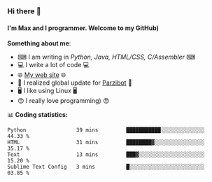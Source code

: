 ### Hi there 👋
#### I'm Max and I programmer. Welcome to my GitHub)

**Something about me**:
- ⌨ I am writing in _Python, Java, HTML/CSS, C/Assembler_ ⌨
- 💻 I write a lot of code 💻
- 🌐 [My web site](https://merive.herokuapp.com/) 🌐
- 💾 I realized global update for [Parzibot](https://github.com/merive/Parzibot) 💾
- 🖥️ I like using Linux 🖥️
- 😍 I really love programming) 😍

📊 **Coding statistics:**
<!--START_SECTION:waka-->
```text
Python                39 mins         ███████████░░░░░░░░░░░░░░   44.33 % 
HTML                  31 mins         ████████▓░░░░░░░░░░░░░░░░   35.17 % 
Text                  13 mins         ███▓░░░░░░░░░░░░░░░░░░░░░   15.20 % 
Sublime Text Config   3 mins          █░░░░░░░░░░░░░░░░░░░░░░░░   03.85 % 
```
<!--END_SECTION:waka-->
